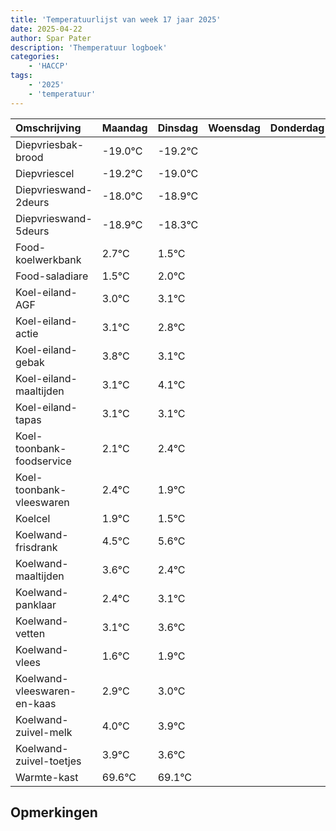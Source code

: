```yaml
---
title: 'Temperatuurlijst van week 17 jaar 2025'
date: 2025-04-22
author: Spar Pater
description: 'Themperatuur logboek'
categories:
    - 'HACCP'
tags:
    - '2025'
    - 'temperatuur'
---
```

|Omschrijving|Maandag|Dinsdag|Woensdag|Donderdag|Vrijdag|Zaterdag|Zondag|
|:---|:---|:---|:---|:---|:---|:---|:---|
|Diepvriesbak-brood|-19.0°C|-19.2°C| | | | | |
|Diepvriescel|-19.2°C|-19.0°C| | | | | |
|Diepvrieswand-2deurs|-18.0°C|-18.9°C| | | | | |
|Diepvrieswand-5deurs|-18.9°C|-18.3°C| | | | | |
|Food-koelwerkbank|2.7°C|1.5°C| | | | | |
|Food-saladiare|1.5°C|2.0°C| | | | | |
|Koel-eiland-AGF|3.0°C|3.1°C| | | | | |
|Koel-eiland-actie|3.1°C|2.8°C| | | | | |
|Koel-eiland-gebak|3.8°C|3.1°C| | | | | |
|Koel-eiland-maaltijden|3.1°C|4.1°C| | | | | |
|Koel-eiland-tapas|3.1°C|3.1°C| | | | | |
|Koel-toonbank-foodservice|2.1°C|2.4°C| | | | | |
|Koel-toonbank-vleeswaren|2.4°C|1.9°C| | | | | |
|Koelcel|1.9°C|1.5°C| | | | | |
|Koelwand-frisdrank|4.5°C|5.6°C| | | | | |
|Koelwand-maaltijden|3.6°C|2.4°C| | | | | |
|Koelwand-panklaar|2.4°C|3.1°C| | | | | |
|Koelwand-vetten|3.1°C|3.6°C| | | | | |
|Koelwand-vlees|1.6°C|1.9°C| | | | | |
|Koelwand-vleeswaren-en-kaas|2.9°C|3.0°C| | | | | |
|Koelwand-zuivel-melk|4.0°C|3.9°C| | | | | |
|Koelwand-zuivel-toetjes|3.9°C|3.6°C| | | | | |
|Warmte-kast|69.6°C|69.1°C| | | | | |

## Opmerkingen


